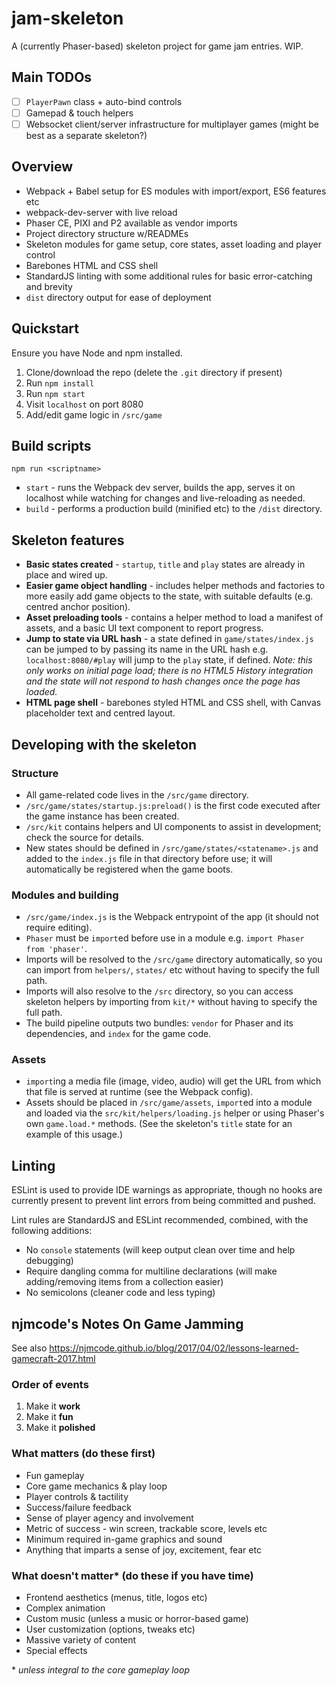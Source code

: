 # jam-skeleton

A (currently Phaser-based) skeleton project for game jam entries. WIP.

## Main TODOs

 - [ ] `PlayerPawn` class + auto-bind controls
 - [ ] Gamepad & touch helpers
 - [ ] Websocket client/server infrastructure for multiplayer games (might be best as a separate skeleton?)

## Overview

 * Webpack + Babel setup for ES modules with import/export, ES6 features etc
 * webpack-dev-server with live reload
 * Phaser CE, PIXI and P2 available as vendor imports
 * Project directory structure w/READMEs
 * Skeleton modules for game setup, core states, asset loading and player control
 * Barebones HTML and CSS shell
 * StandardJS linting with some additional rules for basic error-catching and brevity
 * `dist` directory output for ease of deployment

## Quickstart

Ensure you have Node and npm installed.

 1. Clone/download the repo (delete the `.git` directory if present)
 2. Run `npm install`
 3. Run `npm start`
 4. Visit `localhost` on port 8080
 5. Add/edit game logic in `/src/game`

## Build scripts

`npm run <scriptname>`

 * `start` - runs the Webpack dev server, builds the app, serves it on localhost while watching for changes and live-reloading as needed.
 * `build` - performs a production build (minified etc) to the `/dist` directory.

## Skeleton features

 * **Basic states created** - `startup`, `title` and `play` states are already in place and wired up.
 * **Easier game object handling** - includes helper methods and factories to more easily add game objects to the state, with suitable defaults (e.g. centred anchor position).
 * **Asset preloading tools** - contains a helper method to load a manifest of assets, and a basic UI text component to report progress.
 * **Jump to state via URL hash** - a state defined in `game/states/index.js` can be jumped to by passing its name in the URL hash e.g. `localhost:8080/#play` will jump to the `play` state, if defined. _Note: this only works on initial page load; there is no HTML5 History integration and the state will not respond to hash changes once the page has loaded._
 * **HTML page shell** - barebones styled HTML and CSS shell, with Canvas placeholder text and centred layout.

## Developing with the skeleton

### Structure

 * All game-related code lives in the `/src/game` directory.
 * `/src/game/states/startup.js:preload()` is the first code executed after the game instance has been created.
 * `/src/kit` contains helpers and UI components to assist in development; check the source for details.
 * New states should be defined in `/src/game/states/<statename>.js` and added to the `index.js` file in that directory before use; it will automatically be registered when the game boots.

### Modules and building

 * `/src/game/index.js` is the Webpack entrypoint of the app (it should not require editing).
 * `Phaser` must be `import`ed before use in a module e.g. `import Phaser from 'phaser'`.
 * Imports will be resolved to the `/src/game` directory automatically, so you can import from `helpers/`, `states/` etc without having to specify the full path.
 * Imports will also resolve to the `/src` directory, so you can access skeleton helpers by importing from `kit/*` without having to specify the full path.
 * The build pipeline outputs two bundles: `vendor` for Phaser and its dependencies, and `index` for the game code.

### Assets

 * `import`ing a media file (image, video, audio) will get the URL from which that file is served at runtime (see the Webpack config).
 * Assets should be placed in `/src/game/assets`, `import`ed into a module and loaded via the `src/kit/helpers/loading.js` helper or using Phaser's own `game.load.*` methods. (See the skeleton's `title` state for an example of this usage.)

## Linting

ESLint is used to provide IDE warnings as appropriate, though no hooks are currently present to prevent lint errors from being committed and pushed.

Lint rules are StandardJS and ESLint recommended, combined, with the following additions:

 * No `console` statements (will keep output clean over time and help debugging)
 * Require dangling comma for multiline declarations (will make adding/removing items from a collection easier)
 * No semicolons (cleaner code and less typing)

## njmcode's Notes On Game Jamming

See also https://njmcode.github.io/blog/2017/04/02/lessons-learned-gamecraft-2017.html

### Order of events

 1. Make it **work**
 2. Make it **fun**
 3. Make it **polished**

### What matters (do these first)

 * Fun gameplay
 * Core game mechanics & play loop
 * Player controls & tactility
 * Success/failure feedback
 * Sense of player agency and involvement
 * Metric of success - win screen, trackable score, levels etc
 * Minimum required in-game graphics and sound
 * Anything that imparts a sense of joy, excitement, fear etc

### What doesn't matter\* (do these if you have time)

 * Frontend aesthetics (menus, title, logos etc)
 * Complex animation
 * Custom music (unless a music or horror-based game)
 * User customization (options, tweaks etc)
 * Massive variety of content
 * Special effects


\* _unless integral to the core gameplay loop_
